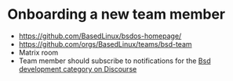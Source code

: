 
# Onboarding a new team member

- https://github.com/BasedLinux/bsdos-homepage/
- https://github.com/orgs/BasedLinux/teams/bsd-team
- Matrix room
- Team member should subscribe to notifications for the [Bsd development category on Discourse](https://discourse.basedlinux.org/c/dev/bsd/50)
